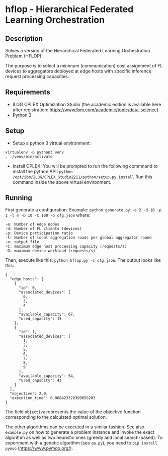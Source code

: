 # hflop - Hierarchical Federated Learning Orchestration

## Description 
Solves a version of the Hierarchical Federated Learning Orchestration Problem (HFLOP).

The purpose is to select a minimum (communication) cost assignment of FL devices to aggregators deployed at edge hosts with specific inference request processing capacities. 

## Requirements
- ILOG CPLEX Optimization Studio (the academic edition is available here after registration: https://www.ibm.com/academic/topic/data-science)
- Python 3

## Setup
- Setup a python 3 virtual environment:
```
virtualenv -p python3 venv
. ./venv/bin/activate
```

- Install CPLEX. You will be prompted to run the following commnand to install the python API: `python /opt/ibm/ILOG/CPLEX_Studio2211/python/setup.py install`
Run this command inside the above virtual environment.

## Running
First generate a configuration. Example: `python generate.py -e 2 -d 10 -p 1 -l 4 -D 10 -C 100 -o cfg.json`
where:
```
-e: Number of edge nodes
-d: Number of FL clients (devices)
-p: Device participation ratio
-l: Number of local aggregation rouds per global aggregator round
-o: output file
-C: maximum edge host processing capacity (requests/s)
-D: maximum device workload (requests/s)
```

Then, execute like this: `python hflop.py -c cfg.json`. The output looks like this:
```
{
  "edge_hosts": [
    {
      "id": 0,
      "associated_devices": [
        0,
        3,
        4
      ],
      "available_capacity": 67,
      "used_capacity": 15
    },
    {
      "id": 1,
      "associated_devices": [
        1,
        2,
        5,
        6,
        7,
        8,
        9
      ],
      "available_capacity": 54,
      "used_capacity": 43
    }
  ],
  "objective": 2.0,
  "execution_time": 0.008423328399658203
}
```
The field `objective` represents the value of the objective function corresponding to the calculated optimal solution.

The other algorithms can be executed in a similar fashion. See also `example.py` on how to generate a problem instance
and invoke the exact algorithm as well as two heuristic ones (greedy and local search-based). To experiment with a
genetic algorithm (see `ga.py`), you need to `pip install pymoo` (https://www.pymoo.org/).


